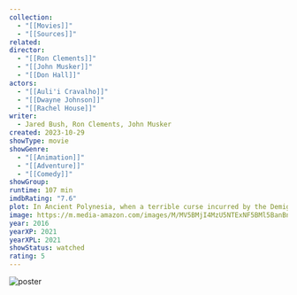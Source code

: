```yaml
---
collection:
  - "[[Movies]]"
  - "[[Sources]]"
related: 
director:
  - "[[Ron Clements]]"
  - "[[John Musker]]"
  - "[[Don Hall]]"
actors:
  - "[[Auli'i Cravalho]]"
  - "[[Dwayne Johnson]]"
  - "[[Rachel House]]"
writer:
  - Jared Bush, Ron Clements, John Musker
created: 2023-10-29
showType: movie
showGenre:
  - "[[Animation]]"
  - "[[Adventure]]"
  - "[[Comedy]]"
showGroup: 
runtime: 107 min
imdbRating: "7.6"
plot: In Ancient Polynesia, when a terrible curse incurred by the Demigod Maui reaches Moana's island, she answers the Ocean's call to seek out the Demigod to set things right.
image: https://m.media-amazon.com/images/M/MV5BMjI4MzU5NTExNF5BMl5BanBnXkFtZTgwNzY1MTEwMDI@._V1_SX300.jpg
year: 2016
yearXP: 2021
yearXPL: 2021
showStatus: watched
rating: 5
---
```

![poster](https://m.media-amazon.com/images/M/MV5BMjI4MzU5NTExNF5BMl5BanBnXkFtZTgwNzY1MTEwMDI@._V1_SX300.jpg)

